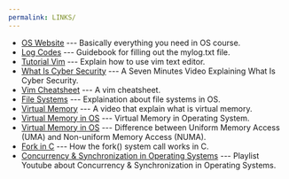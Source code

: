 ```yaml
---
permalink: LINKS/
---
```


* [OS Website](https://os.vlsm.org/) ---
Basically everything you need in OS course.
* [Log Codes](https://doit.vlsm.org/ETC/logCodes.txt) ---
Guidebook for filling out the mylog.txt file.
* [Tutorial Vim](https://www.youtube.com/watch?v=ggSyF1SVFr4) ---
Explain how to use vim text editor.
* [What Is Cyber Security](https://www.youtube.com/watch?v=inWWhr5tnEA) ---
A Seven Minutes Video Explaining What Is Cyber Security.
* [Vim Cheatsheet](https://vim.rtorr.com/) ---
A vim cheatsheet.
* [File Systems](https://www.geeksforgeeks.org/file-systems-in-operating-system/) ---
Explaination about file systems in OS.
* [Virtual Memory](https://www.youtube.com/watch?v=qlH4-oHnBb8) ---
A video that explain what is virtual memory.
* [Virtual Memory in OS](https://www.youtube.com/watch?v=qlH4-oHnBb8) ---
Virtual Memory in Operating System.
* [Virtual Memory in OS](https://www.geeksforgeeks.org/difference-between-uniform-memory-access-uma-and-non-uniform-memory-access-numa/) ---
Difference between Uniform Memory Access (UMA) and Non-uniform Memory Access (NUMA).
* [Fork in C](https://www.geeksforgeeks.org/fork-system-call/) ---
How the fork() system call works in C.
* [Concurrency & Synchronization in Operating Systems](https://youtube.com/playlist?list=PL8tc66sMn9Kggk4zRPzcjXNUIDDnJKUnU&si=RNfx3pxQOv5UYzko) ---
Playlist Youtube about Concurrency & Synchronization in Operating Systems.
